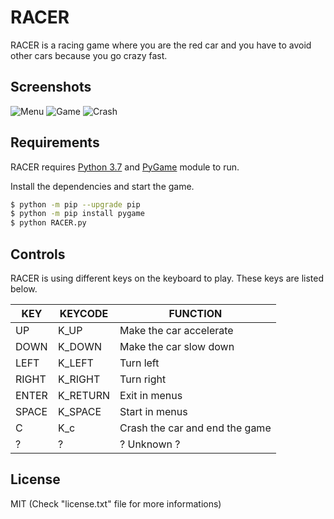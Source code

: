 # RACER

RACER is a racing game where you are the red car and you have to avoid other cars because you go crazy fast.

## Screenshots

![Menu](https://i.imgur.com/6mPDGEq.png)
![Game](https://i.imgur.com/rk1oJ5e.png)
![Crash](https://i.imgur.com/OEcEQal.png)

## Requirements

RACER requires [Python 3.7](https://www.python.org/) and [PyGame](https://www.pygame.org/) module to run.

Install the dependencies and start the game.

```sh
$ python -m pip --upgrade pip
$ python -m pip install pygame
$ python RACER.py
```

## Controls

RACER is using different keys on the keyboard to play. These keys are listed below.

| KEY | KEYCODE | FUNCTION |
| ------ | ------ | ------|
| UP | K_UP | Make the car accelerate |
| DOWN | K_DOWN | Make the car slow down  |
| LEFT | K_LEFT | Turn left |
| RIGHT | K_RIGHT | Turn right |
| ENTER | K_RETURN | Exit in menus |
| SPACE | K_SPACE | Start in menus |
| C | K_c | Crash the car and end the game |
| ? | ? | ? Unknown ? |

License
----

MIT (Check "license.txt" file for more informations)
